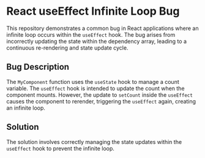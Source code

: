 # React useEffect Infinite Loop Bug
This repository demonstrates a common bug in React applications where an infinite loop occurs within the `useEffect` hook. The bug arises from incorrectly updating the state within the dependency array, leading to a continuous re-rendering and state update cycle.

## Bug Description
The `MyComponent` function uses the `useState` hook to manage a count variable.  The `useEffect` hook is intended to update the count when the component mounts. However, the update to `setCount` inside the `useEffect` causes the component to rerender, triggering the `useEffect` again, creating an infinite loop.

## Solution
The solution involves correctly managing the state updates within the `useEffect` hook to prevent the infinite loop.